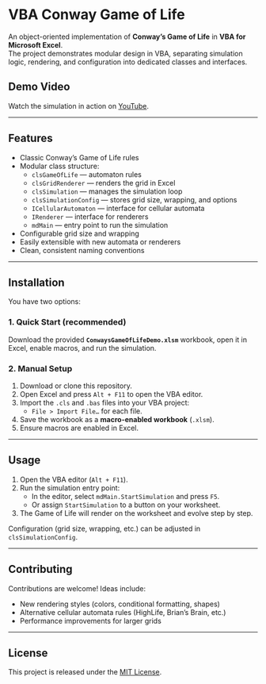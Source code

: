 # VBA Conway Game of Life

An object-oriented implementation of **Conway’s Game of Life** in **VBA for Microsoft Excel**.  
The project demonstrates modular design in VBA, separating simulation logic, rendering, and configuration into dedicated classes and interfaces.

## Demo Video
Watch the simulation in action on [YouTube](https://youtu.be/4DAZ3WulKko?feature=shared).

---

## Features
- Classic Conway’s Game of Life rules  
- Modular class structure:
  - `clsGameOfLife` — automaton rules
  - `clsGridRenderer` — renders the grid in Excel
  - `clsSimulation` — manages the simulation loop
  - `clsSimulationConfig` — stores grid size, wrapping, and options
  - `ICellularAutomaton` — interface for cellular automata
  - `IRenderer` — interface for renderers
  - `mdMain` — entry point to run the simulation
- Configurable grid size and wrapping  
- Easily extensible with new automata or renderers  
- Clean, consistent naming conventions  

---

## Installation

You have two options:

### 1. Quick Start (recommended)
Download the provided **`ConwaysGameOfLifeDemo.xlsm`** workbook, open it in Excel, enable macros, and run the simulation.

### 2. Manual Setup
1. Download or clone this repository.  
2. Open Excel and press `Alt + F11` to open the VBA editor.  
3. Import the `.cls` and `.bas` files into your VBA project:  
   - `File > Import File…` for each file.  
4. Save the workbook as a **macro-enabled workbook** (`.xlsm`).  
5. Ensure macros are enabled in Excel.  

---

## Usage
1. Open the VBA editor (`Alt + F11`).  
2. Run the simulation entry point:  
   - In the editor, select `mdMain.StartSimulation` and press `F5`.  
   - Or assign `StartSimulation` to a button on your worksheet.  
3. The Game of Life will render on the worksheet and evolve step by step.  

Configuration (grid size, wrapping, etc.) can be adjusted in `clsSimulationConfig`.

---

## Contributing
Contributions are welcome! Ideas include:
- New rendering styles (colors, conditional formatting, shapes)  
- Alternative cellular automata rules (HighLife, Brian’s Brain, etc.)  
- Performance improvements for larger grids  

---

## License
This project is released under the [MIT License](LICENSE).
